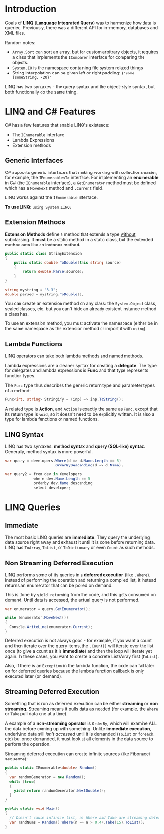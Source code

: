 # Introduction

Goals of **LINQ** (**Language Integrated Query**) was to harmonize how data is queried. Previously, there was a different API for in-memory, databases and XML files.

Random notes:

- `Array.Sort` can sort an array, but for custom arbitrary objects, it requires a class that implements the `IComparer`  interface for comparing the objects.
- `System.IO` is the namespace containing file system related things
- String interpolation can be given left or right padding: `$"Some {someString, -20}"`

LINQ has two syntaxes - the query syntax and the object-style syntax, but both functionally do the same thing.



# LINQ and C# Features

C# has a few features that enable LINQ's existence:

- The `IEnumerable` interface
- Lambda Expressions
- Extension methods



## Generic Interfaces

C# supports generic interfaces that making working with collections easier; for example, the `IEnumerable<T>` interface. For implementing an **enumerable** in C# (the `IEnumerable` interface), a `GetEnumerator` method must be defined which has a `MoveNext` method and `.Current` field.

LINQ works against the `IEnumerable` interface.

**To use LINQ**: `using System.LINQ;`



## Extension Methods

**Extension Methods** define a method that extends a type <u>without</u> subclassing.
It **must** be a static method in a static class, but the extended method acts like an instance method.

```c#
public static class StringExtension
{
	public static double ToDouble(this string source)
	{
		return double.Parse(source);
	}
}

string mystring = "3.3";
double parsed = mystring.ToDouble();
```

You can create an extension method on any class: the `System.Object` class, sealed classes, etc. but you can't hide an already existent instance method a class has.

To use an extension method, you must activate the namespace (either be in the same namespace as the extension method or import it with `using`).



## Lambda Functions

LINQ operators can take both lambda methods and named methods. 

Lambda expressions are a cleaner syntax for creating a **delegate**. The type for delegates and lambda expressions is **Func** and that type represents function types.

The `Func` type thus describes the generic return type and parameter types of a method:

```C#
Func<int, string> Stringify = (inp) => inp.ToString();
```

 

A related type is **Action**, and `Action` is exactly the same as `Func`, except that its return type is `void`, so it doesn't need to be explicitly written. It is also a type for lambda functions or named functions.



## LINQ Syntax

LINQ has two syntaxes: **method syntax** and **query (SQL-like) syntax**. Generally, method syntax is more powerful.

```C#
var query = developers.Where(d => d.Name.Length == 5)
    				  .OrderByDescending(d => d.Name);
```



```C#
var query2 = from dev in developers
    		 where dev.Name.Length == 5
        	 orderby dev.Name descending
    		 select developer;
```



# LINQ Queries

## Immediate

The most basic LINQ queries are **immediate**. They query the underlying data source right away and exhaust it until it is done before returning data. LINQ has `ToArray`, `ToList`, or `ToDictionary` or even `Count`  as such methods.



## Non Streaming Deferred Execution

LINQ performs some of its queries in a **deferred execution** (like `.Where`). Instead of performing the operation and returning a compiled list, it instead returns an enumerator that can be polled on demand.

This is done by `yield return`ing from the code, and this gets consumed on demand. Until data is accessed, the actual query is not performed.

```C#
var enumerator = query.GetEnumerator();

while (enumerator.MoveNext())
{
  Console.WriteLine(enumerator.Current);
}
```



Deferred execution is not always good - for example, if you want a count and then iterate over the query items, the `.Count()` will iterate over the list once (to give a count as it is **immediate**) and then the loop will iterate yet again. In these cases, you want to create a concrete List/Array first (`ToList`).

Also, if there is an `Exception` in the lambda function, the code can fail later on for deferred queries because the lambda function callback is only executed later (on demand).



## Streaming Deferred Execution

Something that is run as deferred execution can be either **streaming** or **non streaming**. Streaming means it pulls data as needed (for example, the `Where` or `Take` pull data one at a time).

A example of a **non-streaming operator** is `OrderBy`, which will examine ALL the data before coming up with something. Unlike **immediate execution**, underlying data still *isn't accessed* until it is demanded (`ToList` or `foreach`, etc) but once demanded, it must look at all elements in the data source to perform the operation.

Streaming deferred execution can create infinite sources (like Fibonacci sequence):

```C#
public static IEnumerable<double> Random()
{
  var randomGenerator = new Random();
  while (true)
  {
    yield return randomGenerator.NextDouble();
  }
}

public static void Main()
{
  // Doesn't cause infinite list, as Where and Take are streaming deferred
  var randNums = Random().Where(n => n > 0.4).Take(15).ToList();
}
```



